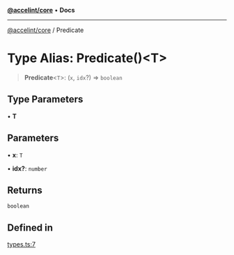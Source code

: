 [**@accelint/core**](../README.md) • **Docs**

***

[@accelint/core](../README.md) / Predicate

# Type Alias: Predicate()\<T\>

> **Predicate**\<`T`\>: (`x`, `idx`?) => `boolean`

## Type Parameters

• **T**

## Parameters

• **x**: `T`

• **idx?**: `number`

## Returns

`boolean`

## Defined in

[types.ts:7](https://github.com/gohypergiant/standard-toolkit/blob/87ae5060c82d212b75a10cafb0030b08916e90f1/packages/core/src/types.ts#L7)
